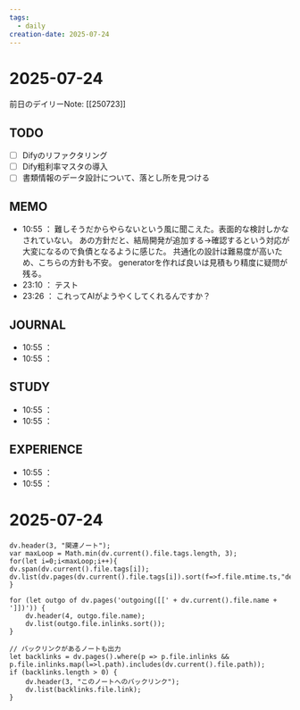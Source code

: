 ```yaml
---
tags:
  - daily
creation-date: 2025-07-24
---
```


# 2025-07-24

 
前日のデイリーNote: [[250723]]

## TODO
- [ ] Difyのリファクタリング
- [ ] Dify粗利率マスタの導入
- [ ] 書類情報のデータ設計について、落とし所を見つける

## MEMO
- 10:55 ：
  難しそうだからやらないという風に聞こえた。表面的な検討しかなされていない。
  あの方針だと、結局開発が追加する→確認するという対応が大変になるので負債となるように感じた。
  共通化の設計は難易度が高いため、こちらの方針も不安。
  generatorを作れば良いは見積もり精度に疑問が残る。
- 23:10 ： テスト 
- 23:26 
	： これってAIがようやくしてくれるんですか？
	 
   

## JOURNAL
- 10:55 ：
- 10:55 ：

## STUDY
- 10:55 ：
- 10:55 ：

## EXPERIENCE
- 10:55 ：
- 10:55 ：
# 2025-07-24

 


```dataviewjs
dv.header(3, "関連ノート");
var maxLoop = Math.min(dv.current().file.tags.length, 3);
for(let i=0;i<maxLoop;i++){
dv.span(dv.current().file.tags[i]);
dv.list(dv.pages(dv.current().file.tags[i]).sort(f=>f.file.mtime.ts,"desc").limit(15).file.link);
}

for (let outgo of dv.pages('outgoing([[' + dv.current().file.name + ']])')) {
    dv.header(4, outgo.file.name);
    dv.list(outgo.file.inlinks.sort());
}

// バックリンクがあるノートも出力
let backlinks = dv.pages().where(p => p.file.inlinks && p.file.inlinks.map(l=>l.path).includes(dv.current().file.path));
if (backlinks.length > 0) {
    dv.header(3, "このノートへのバックリンク");
    dv.list(backlinks.file.link);
}

```
